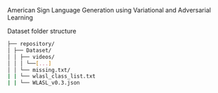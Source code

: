 American Sign Language Generation using Variational and Adversarial Learning

Dataset folder structure

```bash
├── repository/
│ ├── Dataset/
│ │ ├── videos/
│ │ │ └──[...]
│ │ └── missing.txt/
| | └── wlasl_class_list.txt
| | └── WLASL_v0.3.json
```
